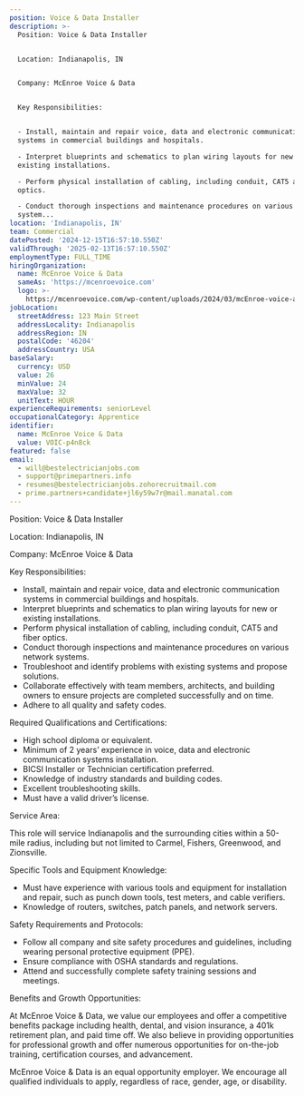 ```yaml
---
position: Voice & Data Installer
description: >-
  Position: Voice & Data Installer


  Location: Indianapolis, IN


  Company: McEnroe Voice & Data


  Key Responsibilities:


  - Install, maintain and repair voice, data and electronic communication
  systems in commercial buildings and hospitals.

  - Interpret blueprints and schematics to plan wiring layouts for new or
  existing installations.

  - Perform physical installation of cabling, including conduit, CAT5 and fiber
  optics.

  - Conduct thorough inspections and maintenance procedures on various network
  system...
location: 'Indianapolis, IN'
team: Commercial
datePosted: '2024-12-15T16:57:10.550Z'
validThrough: '2025-02-13T16:57:10.550Z'
employmentType: FULL_TIME
hiringOrganization:
  name: McEnroe Voice & Data
  sameAs: 'https://mcenroevoice.com'
  logo: >-
    https://mcenroevoice.com/wp-content/uploads/2024/03/mcEnroe-voice-and-data-logo.png
jobLocation:
  streetAddress: 123 Main Street
  addressLocality: Indianapolis
  addressRegion: IN
  postalCode: '46204'
  addressCountry: USA
baseSalary:
  currency: USD
  value: 26
  minValue: 24
  maxValue: 32
  unitText: HOUR
experienceRequirements: seniorLevel
occupationalCategory: Apprentice
identifier:
  name: McEnroe Voice & Data
  value: VOIC-p4n8ck
featured: false
email:
  - will@bestelectricianjobs.com
  - support@primepartners.info
  - resumes@bestelectricianjobs.zohorecruitmail.com
  - prime.partners+candidate+jl6y59w7r@mail.manatal.com
---
```




Position: Voice & Data Installer

Location: Indianapolis, IN

Company: McEnroe Voice & Data

Key Responsibilities:

- Install, maintain and repair voice, data and electronic communication systems in commercial buildings and hospitals.
- Interpret blueprints and schematics to plan wiring layouts for new or existing installations.
- Perform physical installation of cabling, including conduit, CAT5 and fiber optics.
- Conduct thorough inspections and maintenance procedures on various network systems.
- Troubleshoot and identify problems with existing systems and propose solutions.
- Collaborate effectively with team members, architects, and building owners to ensure projects are completed successfully and on time.
- Adhere to all quality and safety codes.

Required Qualifications and Certifications:

- High school diploma or equivalent.
- Minimum of 2 years’ experience in voice, data and electronic communication systems installation.
- BICSI Installer or Technician certification preferred.
- Knowledge of industry standards and building codes.
- Excellent troubleshooting skills.
- Must have a valid driver’s license.

Service Area:

This role will service Indianapolis and the surrounding cities within a 50-mile radius, including but not limited to Carmel, Fishers, Greenwood, and Zionsville.

Specific Tools and Equipment Knowledge:

- Must have experience with various tools and equipment for installation and repair, such as punch down tools, test meters, and cable verifiers.
- Knowledge of routers, switches, patch panels, and network servers.

Safety Requirements and Protocols:

- Follow all company and site safety procedures and guidelines, including wearing personal protective equipment (PPE).
- Ensure compliance with OSHA standards and regulations.
- Attend and successfully complete safety training sessions and meetings.

Benefits and Growth Opportunities:

At McEnroe Voice & Data, we value our employees and offer a competitive benefits package including health, dental, and vision insurance, a 401k retirement plan, and paid time off. We also believe in providing opportunities for professional growth and offer numerous opportunities for on-the-job training, certification courses, and advancement.

McEnroe Voice & Data is an equal opportunity employer. We encourage all qualified individuals to apply, regardless of race, gender, age, or disability.